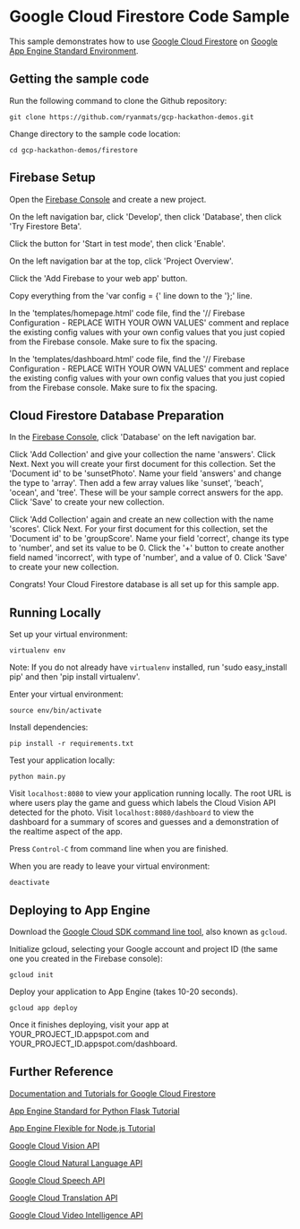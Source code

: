# Google Cloud Firestore Code Sample

This sample demonstrates how to use [Google Cloud Firestore](https://firebase.google.com/docs/firestore/) on [Google App Engine Standard Environment](https://cloud.google.com/appengine).

## Getting the sample code

Run the following command to clone the Github repository:

    git clone https://github.com/ryanmats/gcp-hackathon-demos.git

Change directory to the sample code location:

    cd gcp-hackathon-demos/firestore

## Firebase Setup

Open the [Firebase Console](https://console.firebase.google.com/) and create a new project.

On the left navigation bar, click 'Develop', then click 'Database', then click 'Try Firestore Beta'.

Click the button for 'Start in test mode', then click 'Enable'.

On the left navigation bar at the top, click 'Project Overview'.

Click the 'Add Firebase to your web app' button.

Copy everything from the 'var config = {' line down to the '};' line.

In the 'templates/homepage.html' code file, find the '// Firebase Configuration - REPLACE WITH YOUR OWN VALUES' comment and replace the existing config values with your own config values that you just copied from the Firebase console. Make sure to fix the spacing.

In the 'templates/dashboard.html' code file, find the '// Firebase Configuration - REPLACE WITH YOUR OWN VALUES' comment and replace the existing config values with your own config values that you just copied from the Firebase console. Make sure to fix the spacing.

## Cloud Firestore Database Preparation

In the [Firebase Console](https://console.firebase.google.com/), click 'Database' on the left navigation bar.

Click 'Add Collection' and give your collection the name 'answers'. Click Next. Next you will create your first document for this collection. Set the 'Document id' to be 'sunsetPhoto'. Name your field 'answers' and change the type to 'array'. Then add a few array values like 'sunset', 'beach', 'ocean', and 'tree'. These will be your sample correct answers for the app. Click 'Save' to create your new collection.

Click 'Add Collection' again and create an new collection with the name 'scores'. Click Next. For your first document for this collection, set the 'Document id' to be 'groupScore'. Name your field 'correct', change its type to 'number', and set its value to be 0. Click the '+' button to create another field named 'incorrect', with type of 'number', and a value of 0. Click 'Save' to create your new collection.

Congrats! Your Cloud Firestore database is all set up for this sample app.

## Running Locally

Set up your virtual environment:

    virtualenv env

Note: If you do not already have `virtualenv` installed, run 'sudo easy_install pip' and then 'pip install virtualenv'.

Enter your virtual environment:

    source env/bin/activate

Install dependencies:

    pip install -r requirements.txt

Test your application locally:

    python main.py

Visit `localhost:8080` to view your application running locally. The root URL is where users play the game and guess which labels the Cloud Vision API detected for the photo. Visit `localhost:8080/dashboard` to view the dashboard for a summary of scores and guesses and a demonstration of the realtime aspect of the app.

Press `Control-C` from command line when you are finished.

When you are ready to leave your virtual environment:

    deactivate

## Deploying to App Engine

Download the [Google Cloud SDK command line tool](https://cloud.google.com/sdk/downloads#interactive), also known as `gcloud`.

Initialize gcloud, selecting your Google account and project ID (the same one you created in the Firebase console):

    gcloud init

Deploy your application to App Engine (takes 10-20 seconds).

    gcloud app deploy

Once it finishes deploying, visit your app at YOUR_PROJECT_ID.appspot.com and YOUR_PROJECT_ID.appspot.com/dashboard.

## Further Reference

[Documentation and Tutorials for Google Cloud Firestore](https://firebase.google.com/docs/firestore/)

[App Engine Standard for Python Flask Tutorial](https://cloud.google.com/appengine/docs/standard/python/getting-started/python-standard-env)

[App Engine Flexible for Node.js Tutorial](https://cloud.google.com/nodejs/getting-started/hello-world)

[Google Cloud Vision API](https://cloud.google.com/vision/)

[Google Cloud Natural Language API](https://cloud.google.com/natural-language/)

[Google Cloud Speech API](https://cloud.google.com/speech/)

[Google Cloud Translation API](https://cloud.google.com/translate/)

[Google Cloud Video Intelligence API](https://cloud.google.com/video-intelligence/)
